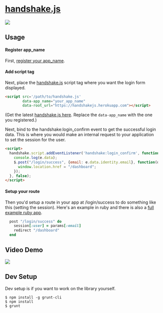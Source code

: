 # [handshake.js](https://github.com/scottmotte/handshake-js/blob/master/build/handshake.js)

![](https://rawgithub.com/scottmotte/handshake-js/master/handshakejs.svg)

## Usage

#### Register app_name

First, [register your app_name](http://handshakejs-signup.herokuapp.com/).

#### Add script tag

Next, place the [handshake.js](https://github.com/scottmotte/handshake-js/blob/master/build/handshake.js) script tag where you want the login form displayed. 

```html
<script src='/path/to/handshake.js' 
        data-app_name="your_app_name" 
        data-root_url="https://handshakejs.herokuapp.com"></script>
```

(Get the latest [handshake.js here](https://github.com/scottmotte/handshake-js/blob/master/build/handshake.js). Replace the `data-app_name` with the one you registered.)

Next, bind to the handshake:login_confirm event to get the successful login data. This is where you would make an internal request to your application to set the session for the user.

```html
<script>
  handshake.script.addEventListener('handshake:login_confirm', function(e) {
    console.log(e.data);
    $.post("/login/success", {email: e.data.identity.email}, function(data) {
      window.location.href = "/dashboard";
    });    
  }, false); 
</script>
```

#### Setup your route

Then you'd setup a route in your app at /login/success to do something like this (setting the session). Here's an example in ruby and there is also a [full example ruby app](https://github.com/scottmotte/handshake-example-ruby).

```ruby
  post "/login/success" do
    session[:user] = params[:email]
    redirect "/dashboard"
  end
```

## Video Demo

[![](https://raw.github.com/scottmotte/handshake-js/master/handshake-vimeo.png)](https://vimeo.com/79125268)

## Dev Setup

Dev setup is if you want to work on the library yourself.

```
$ npm install -g grunt-cli
$ npm install
$ grunt
```
